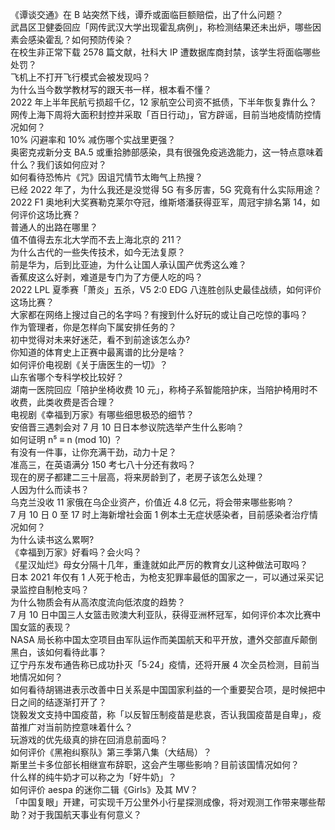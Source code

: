 《谭谈交通》在 B 站突然下线，谭乔或面临巨额赔偿，出了什么问题？  
武昌区卫健委回应「网传武汉大学出现霍乱病例」，称检测结果还未出炉，哪些因素会感染霍乱？如何预防传染？  
在校生非正常下载 2578 篇文献，社科大 IP 遭数据库商封禁，该学生将面临哪些处罚？  
飞机上不打开飞行模式会被发现吗？  
为什么当今数学教材写的跟天书一样，根本看不懂？  
2022 年上半年民航亏损超千亿，12 家航空公司资不抵债，下半年恢复靠什么？  
网传上海下周将大面积封控并采取「百日行动」，官方辟谣，目前当地疫情防控情况如何？  
10% 闪避率和 10% 减伤哪个实战里更强？  
奥密克戎新分支 BA.5 或重拾肺部感染，具有很强免疫逃逸能力，这一特点意味着什么？我们该如何应对？  
如何看待恐怖片《咒》因诅咒情节太晦气上热搜？  
已经 2022 年了，为什么我还是没觉得 5G 有多厉害，5G 究竟有什么实际用途？  
2022 F1 奥地利大奖赛勒克莱尔夺冠，维斯塔潘获得亚军，周冠宇排名第 14，如何评价这场比赛？  
普通人的出路在哪里？  
值不值得去东北大学而不去上海北京的 211？  
为什么古代的一些失传技术，如今无法复原？  
前是华为，后到比亚迪，为什么让国人承认国产优秀这么难？  
香蕉皮这么好剥，难道是专门为了方便人吃的吗？  
2022 LPL 夏季赛「萧炎」五杀，V5 2:0 EDG 八连胜创队史最佳战绩，如何评价这场比赛？  
大家都在网络上搜过自己的名字吗？有搜到什么好玩的或让自己吃惊的事吗？  
作为管理者，你是怎样向下属安排任务的？  
初中觉得对未来好迷茫，看不到前途该怎么办?  
你知道的体育史上正赛中最离谱的比分是啥？  
如何评价电视剧《关于唐医生的一切》？  
山东省哪个专科学校比较好？  
湖南一医院回应「陪护坐椅收费 10 元」，称椅子系智能陪护床，当陪护椅用时不收费，此类收费是否合理？  
电视剧《幸福到万家》有哪些细思极恐的细节？  
安倍晋三遇刺会对 7 月 10 日日本参议院选举产生什么影响？  
如何证明 n⁵ ≡ n (mod 10) ？  
有没有一件事，让你充满干劲，动力十足？  
准高三，在英语满分 150 考七八十分还有救吗？  
现在的房子都建二三十层高，将来房龄到了，老房子该怎么处理？  
人因为什么而读书？  
乌克兰没收 11 家俄在乌企业资产，价值近 4.8 亿元，将会带来哪些影响？  
7 月 10 日 0 至 17 时上海新增社会面 1 例本土无症状感染者，目前感染者治疗情况如何？  
为什么读书这么累啊?  
《幸福到万家》好看吗？会火吗？  
《星汉灿烂》母女分隔十几年，重逢就如此严厉的教育女儿这种做法可取吗？  
日本 2021 年仅有 1 人死于枪击，为枪支犯罪率最低的国家之一，可以通过采买记录监控自制枪支吗？  
为什么物质会有从高浓度流向低浓度的趋势？  
7 月 10 日中国三人女篮击败澳大利亚队，获得亚洲杯冠军，如何评价本次比赛中国女篮的表现？  
NASA 局长称中国太空项目由军队运作而美国航天和平开放，遭外交部直斥颠倒黑白，该如何看待此事？  
辽宁丹东发布通告称已成功扑灭「5·24」疫情，还将开展 4 次全员检测，目前当地情况如何？  
如何看待胡锡进表示改善中日关系是中国国家利益的一个重要契合项，是时候把中日之间的结逐渐打开了？  
饶毅发文支持中国疫苗，称「以反智压制疫苗是悲哀，否认我国疫苗是自卑」，疫苗推广对当前防控意味着什么？  
玩游戏的优先级真的排在回消息前面吗？  
如何评价《黑袍纠察队》第三季第八集（大结局）？  
斯里兰卡多位部长相继宣布辞职，这会产生哪些影响？目前该国情况如何？  
什么样的纯牛奶才可以称之为「好牛奶」？  
如何评价 aespa 的迷你二辑《Girls》及其 MV？  
「中国复眼」开建，可实现千万公里外小行星探测成像，将对观测工作带来哪些帮助？对于我国航天事业有何意义？  
